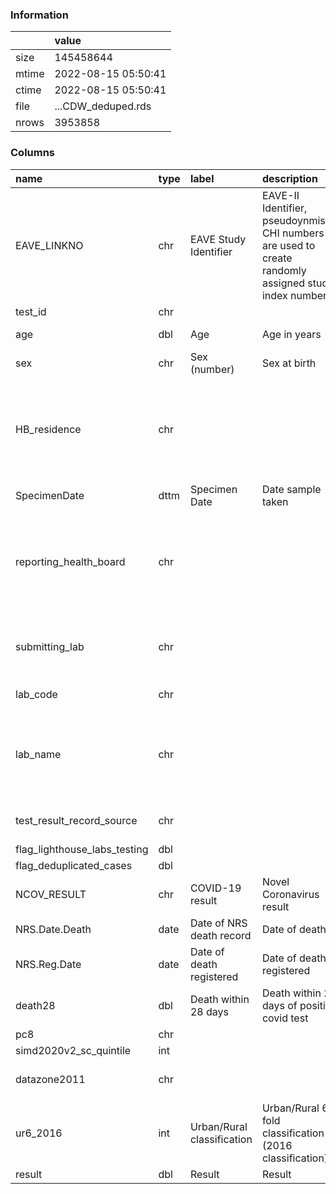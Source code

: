 
### Information



|       | value               |
|:------|:--------------------|
| size  | 145458644           |
| mtime | 2022-08-15 05:50:41 |
| ctime | 2022-08-15 05:50:41 |
| file  | ...CDW_deduped.rds  |
| nrows | 3953858             |

### Columns

| name                         | type   | label                      | description                                                                                             | examples                                                                             |
|:-----------------------------|:-------|:---------------------------|:--------------------------------------------------------------------------------------------------------|:-------------------------------------------------------------------------------------|
| EAVE_LINKNO                  | chr    | EAVE Study Identifier      | EAVE-II Identifier, pseudoynmised CHI numbers are used to create randomly assigned study index numbers. |                                                                                      |
| test_id                      | chr    |                            |                                                                                                         |                                                                                      |
| age                          | dbl    | Age                        | Age in years                                                                                            | 38, 34, 32, 35, 28                                                                   |
| sex                          | chr    | Sex (number)               | Sex at birth                                                                                            | Female, Male                                                                         |
| HB_residence                 | chr    |                            |                                                                                                         | NHS GREATER GLASGOW & CLYDE, NHS LOTHIAN, NHS LANARKSHIRE, NHS GRAMPIAN, NHS TAYSIDE |
| SpecimenDate                 | dttm   | Specimen Date              | Date sample taken                                                                                       |                                                                                      |
| reporting_health_board       | chr    |                            |                                                                                                         | NHS GREATER GLASGOW & CLYDE, NHS LOTHIAN, NHS LANARKSHIRE, NHS GRAMPIAN, NHS TAYSIDE |
| submitting_lab               | chr    |                            |                                                                                                         | NON-ECOSS, GLA:REV, EDI:RVL, ABD:GHB, LAN:LAW                                        |
| lab_code                     | chr    |                            |                                                                                                         | GLS, AYR:ARL, FIF:ARL, NC                                                            |
| lab_name                     | chr    |                            |                                                                                                         | Glasgow, Crosshouse Hospital, Kilmarnock, Fife Area Laboratory, Newcastle            |
| test_result_record_source    | chr    |                            |                                                                                                         | NHS DIGITAL, ECOSS, SGSS, SCOT, ONS                                                  |
| flag_lighthouse_labs_testing | dbl    |                            |                                                                                                         | 1, 0                                                                                 |
| flag_deduplicated_cases      | dbl    |                            |                                                                                                         | 1                                                                                    |
| NCOV_RESULT                  | chr    | COVID-19 result            | Novel Coronavirus result                                                                                | NEGATIVE, POSITIVE                                                                   |
| NRS.Date.Death               | date   | Date of NRS death record   | Date of death                                                                                           |                                                                                      |
| NRS.Reg.Date                 | date   | Date of death registered   | Date of death registered                                                                                |                                                                                      |
| death28                      | dbl    | Death within 28 days       | Death within 28 days of positive covid test                                                             | 0, 1                                                                                 |
| pc8                          | chr    |                            |                                                                                                         |                                                                                      |
| simd2020v2_sc_quintile       | int    |                            |                                                                                                         | 5, 1, 2, 4, 3                                                                        |
| datazone2011                 | chr    |                            |                                                                                                         | S01008144, S01012030, S01012820                                                      |
| ur6_2016                     | int    | Urban/Rural classification | Urban/Rural 6-fold classification (2016 classification)                                                 | 1, 2, 5, 3, 6                                                                        |
| result                       | dbl    | Result                     | Result                                                                                                  | 0, 1                                                                                 |
        